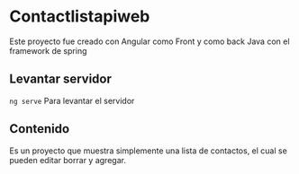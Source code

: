 # Contactlistapiweb

Este proyecto fue creado con Angular como Front y como back Java con el framework de spring


## Levantar servidor

 `ng serve` Para levantar el servidor 

## Contenido

Es un proyecto que muestra simplemente una lista de contactos, el cual se pueden editar borrar y agregar.
